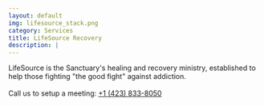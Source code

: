 ```yaml
---
layout: default
img: lifesource_stack.png
category: Services
title: LifeSource Recovery
description: |
---
```

LifeSource is the Sanctuary's healing and recovery ministry, established to help those fighting "the good fight" against addiction. <br><br> Call us to setup a meeting: <a href="tel://1-423-833-8050">+1 (423) 833-8050</a>